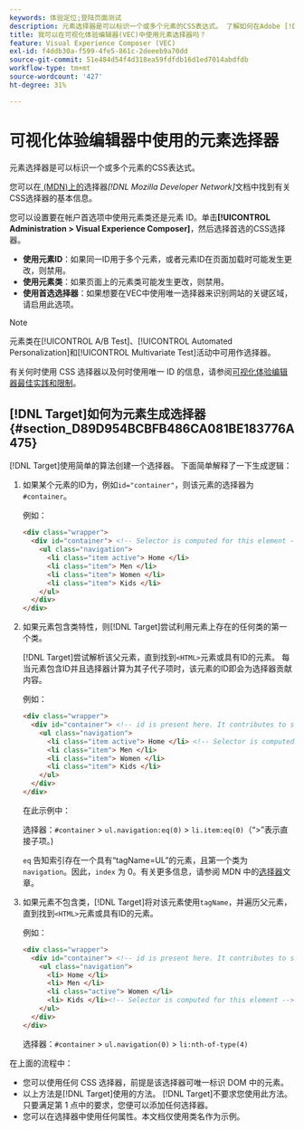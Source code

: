 ```yaml
---
keywords: 体验定位;登陆页面测试
description: 元素选择器是可以标识一个或多个元素的CSS表达式。 了解如何在Adobe [!DNL Target] 可视化体验编辑器(VEC)中使用元素选择器。
title: 我可以在可视化体验编辑器(VEC)中使用元素选择器吗？
feature: Visual Experience Composer (VEC)
exl-id: f4ddb30a-f599-4fe5-861c-2deeeb9a70dd
source-git-commit: 51e484d54f4d318ea59fdfdb16d1ed7014abdfdb
workflow-type: tm+mt
source-wordcount: '427'
ht-degree: 31%

---
```


# 可视化体验编辑器中使用的元素选择器

元素选择器是可以标识一个或多个元素的CSS表达式。

您可以在[ (MDN)上的](https://developer.mozilla.org/en-US/docs/Web/Guide/CSS/Getting_started/Selectors)选择器&#x200B;*[!DNL Mozilla Developer Network]*&#x200B;文档中找到有关CSS选择器的基本信息。

您可以设置要在帐户首选项中使用元素类还是元素 ID。单击&#x200B;**[!UICONTROL Administration > Visual Experience Composer]**，然后选择首选的CSS选择器。

* **使用元素ID**：如果同一ID用于多个元素，或者元素ID在页面加载时可能发生更改，则禁用。
* **使用元素类**：如果页面上的元素类可能发生更改，则禁用。
* **使用首选选择器**：如果想要在VEC中使用唯一选择器来识别网站的关键区域，请启用此选项。

>[!NOTE]
>
>元素类在[!UICONTROL A/B Test]、[!UICONTROL Automated Personalization]和[!UICONTROL  Multivariate Test]活动中可用作选择器。

有关何时使用 CSS 选择器以及何时使用唯一 ID 的信息，请参阅[可视化体验编辑器最佳实践和限制](/help/main/c-experiences/c-visual-experience-composer/experience-composer-best-practices.md#concept_E284B3F704C04406B174D9050A2528A6)。

## [!DNL Target]如何为元素生成选择器 {#section_D89D954BCBFB486CA081BE183776A475}

[!DNL Target]使用简单的算法创建一个选择器。 下面简单解释了一下生成逻辑：

1. 如果某个元素的ID为，例如`id="container"`，则该元素的选择器为`#container`。

   例如：

   ```html
   <div class="wrapper">
     <div id="container"> <!-- Selector is computed for this element -->
       <ul class="navigation">
         <li class="item active"> Home </li>
         <li class="item"> Men </li>
         <li class="item"> Women </li>
         <li class="item"> Kids </li>
       </ul>
     </div>
   </div>
   ```

1. 如果元素包含类特性，则[!DNL Target]尝试利用元素上存在的任何类的第一个类。

   [!DNL Target]尝试解析该父元素，直到找到`<HTML>`元素或具有ID的元素。 每当元素包含ID并且选择器计算为其子代子项时，该元素的ID即会为选择器贡献内容。

   例如：

   ```html
   <div class="wrapper">
     <div id="container"> <!-- id is present here. It contributes to selector -->
       <ul class="navigation">
         <li class="item active"> Home </li> <!-- Selector is computed for this element -->
         <li class="item"> Men </li>
         <li class="item"> Women </li>
         <li class="item"> Kids </li>
       </ul>
     </div>
   </div>
   ```

   在此示例中：

   选择器：`#container` > `ul.navigation:eq(0)` > `li.item:eq(0)`（“>”表示直接子项。)

   `eq` 告知索引存在一个具有“tagName=UL”的元素，且第一个类为 `navigation`。因此，`index` 为 0。有关更多信息，请参阅 MDN 中的[选择器](https://developer.mozilla.org/en-US/docs/Web/Guide/CSS/Getting_started/Selectors)文章。

1. 如果元素不包含类，[!DNL Target]将对该元素使用`tagName`，并遍历父元素，直到找到`<HTML>`元素或具有ID的元素。

   例如：

   ```html
   <div class="wrapper">
     <div id="container"> <!-- id is present here. It contributes to selector -->
       <ul class="navigation">
         <li> Home </li>
         <li> Men </li>
         <li class="active"> Women </li>
         <li> Kids </li><!-- Selector is computed for this element -->
       </ul>
     </div>
   </div>
   ```

   选择器：`#container` > `ul.navigation(0)` > `li:nth-of-type(4)`

在上面的流程中：

* 您可以使用任何 CSS 选择器，前提是该选择器可唯一标识 DOM 中的元素。
* 以上方法是[!DNL Target]使用的方法。 [!DNL Target]不要求您使用此方法。 只要满足第 1 点中的要求，您便可以添加任何选择器。
* 您可以在选择器中使用任何属性。本文档仅使用类名作为示例。
